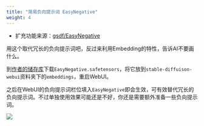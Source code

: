 ```yaml
---
title: "简易负向提示词 EasyNegative"
weight: 4
---
```


- 扩充功能来源：[gsdf/EasyNegative](https://huggingface.co/datasets/gsdf/EasyNegative)

用这个取代冗长的负向提示词吧，反过来利用Embedding的特性，告诉AI不要画什么。

到[作者的储存库](https://huggingface.co/datasets/gsdf/EasyNegative)下载`EasyNegative.safetensors`，将它放到`stable-diffuison-webui`资料夹下的`embeddings`，重启WebUI。

之后在WebUI的负向提示词栏位填入`EasyNegative`即会生效，可有效替代冗长的负向提示词。不过单独使用效果可能还是不好，你还是需要额外准备一些负向提示词。

![](../../../images/QQQ7O3N.webp)
